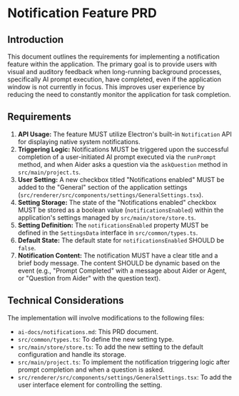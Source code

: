 # Notification Feature PRD

## Introduction

This document outlines the requirements for implementing a notification feature within the application. The primary goal is to provide users with visual and auditory feedback when long-running background processes, specifically AI prompt execution, have completed, even if the application window is not currently in focus. This improves user experience by reducing the need to constantly monitor the application for task completion.

## Requirements

1.  **API Usage:** The feature MUST utilize Electron's built-in `Notification` API for displaying native system notifications.
2.  **Triggering Logic:** Notifications MUST be triggered upon the successful completion of a user-initiated AI prompt executed via the `runPrompt` method, and when Aider asks a question via the `askQuestion` method in `src/main/project.ts`.
3.  **User Setting:** A new checkbox titled "Notifications enabled" MUST be added to the "General" section of the application settings (`src/renderer/src/components/settings/GeneralSettings.tsx`).
4.  **Setting Storage:** The state of the "Notifications enabled" checkbox MUST be stored as a boolean value (`notificationsEnabled`) within the application's settings managed by `src/main/store/store.ts`.
5.  **Setting Definition:** The `notificationsEnabled` property MUST be defined in the `SettingsData` interface in `src/common/types.ts`.
6.  **Default State:** The default state for `notificationsEnabled` SHOULD be `false`.
7.  **Notification Content:** The notification MUST have a clear title and a brief body message. The content SHOULD be dynamic based on the event (e.g., "Prompt Completed" with a message about Aider or Agent, or "Question from Aider" with the question text).

## Technical Considerations

The implementation will involve modifications to the following files:

*   `ai-docs/notifications.md`: This PRD document.
*   `src/common/types.ts`: To define the new setting type.
*   `src/main/store/store.ts`: To add the new setting to the default configuration and handle its storage.
*   `src/main/project.ts`: To implement the notification triggering logic after prompt completion and when a question is asked.
*   `src/renderer/src/components/settings/GeneralSettings.tsx`: To add the user interface element for controlling the setting.
